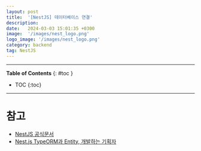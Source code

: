```yaml
---
layout: post
title:  '[NestJS] 데이터베이스 연결'
description: 
date:   2024-03-03 15:01:35 +0300
image:  '/images/nest_logo.png'
logo_image: '/images/nest_logo.png'
category: backend
tag: NestJS
---
```


---
**Table of Contents**
{: #toc }
*  TOC
{:toc}

---


# 참고

- [NestJS 공식문서](https://docs.nestjs.com/techniques/database#database)
- [Nest.js TypeORM과 Entity, 개발하는 기획자](https://blog.naver.com/gi_balja/223054972094)